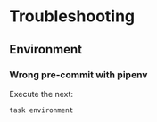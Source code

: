 <!-- Space: TerraformModuleTemplate -->
<!-- Parent: Project -->
<!-- Title: Troubleshooting -->

<!-- Label: Troubleshooting -->
<!-- Include: docs/disclaimer.md -->
<!-- Include: ac:toc -->

# Troubleshooting

## Environment

### Wrong pre-commit with pipenv

Execute the next:

```{.bash}
task environment
```
